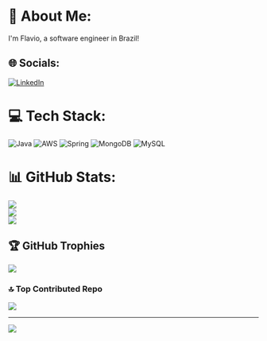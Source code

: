 # 💫 About Me:
I'm Flavio, a software engineer in Brazil!


## 🌐 Socials:
[![LinkedIn](https://img.shields.io/badge/LinkedIn-%230077B5.svg?logo=linkedin&logoColor=white)](https://linkedin.com/in/flaviols) 

# 💻 Tech Stack:
![Java](https://img.shields.io/badge/java-%23ED8B00.svg?style=for-the-badge&logo=openjdk&logoColor=white) ![AWS](https://img.shields.io/badge/AWS-%23FF9900.svg?style=for-the-badge&logo=amazon-aws&logoColor=white) ![Spring](https://img.shields.io/badge/spring-%236DB33F.svg?style=for-the-badge&logo=spring&logoColor=white) ![MongoDB](https://img.shields.io/badge/MongoDB-%234ea94b.svg?style=for-the-badge&logo=mongodb&logoColor=white) ![MySQL](https://img.shields.io/badge/mysql-%2300000f.svg?style=for-the-badge&logo=mysql&logoColor=white)
# 📊 GitHub Stats:
![](https://github-readme-stats.vercel.app/api?username=flavitoss&theme=dark&hide_border=false&include_all_commits=false&count_private=false)<br/>
![](https://github-readme-streak-stats.herokuapp.com/?user=flavitoss&theme=dark&hide_border=false)<br/>
![](https://github-readme-stats.vercel.app/api/top-langs/?username=flavitoss&theme=dark&hide_border=false&include_all_commits=false&count_private=false&layout=compact)

## 🏆 GitHub Trophies
![](https://github-profile-trophy.vercel.app/?username=flavitoss&theme=radical&no-frame=false&no-bg=false&margin-w=4)

### 🔝 Top Contributed Repo
![](https://github-contributor-stats.vercel.app/api?username=flavitoss&limit=5&theme=dark&combine_all_yearly_contributions=true)

---
[![](https://visitcount.itsvg.in/api?id=flavitoss&icon=0&color=0)](https://visitcount.itsvg.in)

<!-- Proudly created with GPRM ( https://gprm.itsvg.in ) -->
